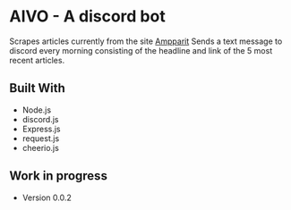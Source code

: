 # AIVO - A discord bot

Scrapes articles currently from the site [Ampparit](https://www.ampparit.com)
Sends a text message to discord every morning consisting of the headline and link of the 5 most recent articles.

## Built With

* Node.js
* discord.js
* Express.js
* request.js
* cheerio.js

## Work in progress

* Version 0.0.2
